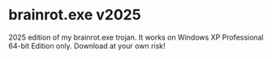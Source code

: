 # brainrot.exe v2025
2025 edition of my brainrot.exe trojan. It works on Windows XP Professional 64-bit Edition only. Download at your own risk!
